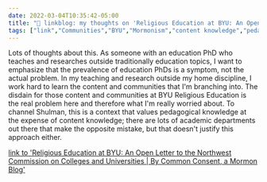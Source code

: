 ```yaml
---
date: 2022-03-04T10:35:42-05:00
title: "🔗 linkblog: my thoughts on 'Religious Education at BYU: An Open Letter to the Northwest Commission on Colleges and Universities | By Common Consent, a Mormon Blog'"
tags: ["link","Communities","BYU","Mormonism","content knowledge","pedagogical knowledge"]
---
```

Lots of thoughts about this. As someone with an education PhD who teaches and researches outside traditionally education topics, I want to emphasize that the prevalence of education PhDs is a symptom, not the actual problem. In my teaching and research outside my home discipline, I work hard to learn the content and communities that I'm branching into. The disdain for those content and communities at BYU Religious Education is the real problem here and therefore what I'm really worried about. To channel Shulman, this is a context that values pedagogical knowledge at the expense of content knowledge; there are lots of academic departments out there that make the opposite mistake, but that doesn't justify this approach either.
 
[link to 'Religious Education at BYU: An Open Letter to the Northwest Commission on Colleges and Universities | By Common Consent, a Mormon Blog'](https://bycommonconsent.com/2022/03/04/religious-education-at-byu-an-open-letter-to-the-northwest-commission-on-colleges-and-universities/)
